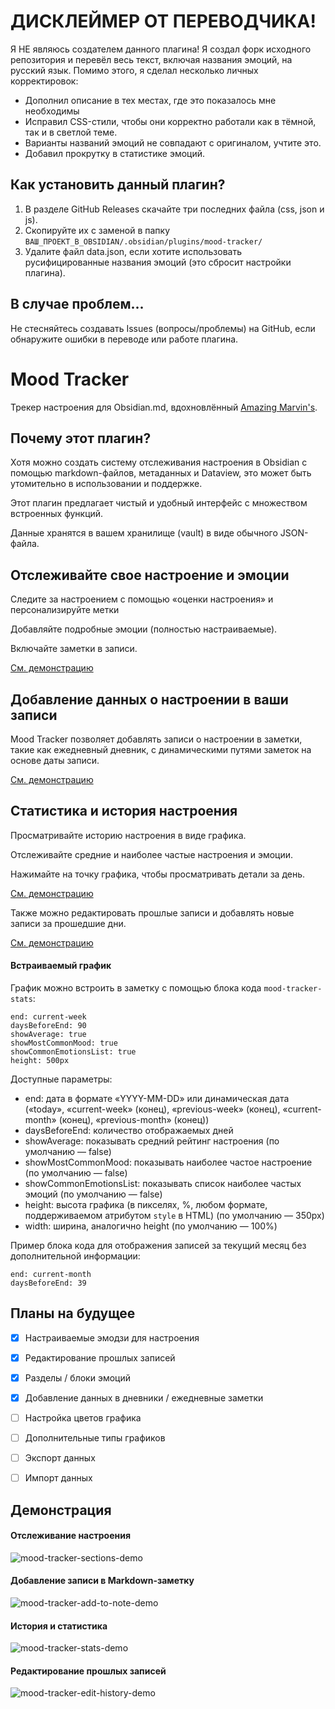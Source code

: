 # ДИСКЛЕЙМЕР ОТ ПЕРЕВОДЧИКА!

Я НЕ являюсь создателем данного плагина! Я создал форк исходного репозитория и перевёл весь текст, включая названия эмоций, на русский язык. Помимо этого, я сделал несколько личных корректировок:
- Дополнил описание в тех местах, где это показалось мне необходимы
- Исправил CSS-стили, чтобы они корректно работали как в тёмной, так и в светлой теме.
- Варианты названий эмоций не совпадают с оригиналом, учтите это.
- Добавил прокрутку в статистике эмоций.

## Как установить данный плагин?

1. В разделе GitHub Releases скачайте три последних файла (css, json и js).
2. Скопируйте их с заменой в папку `ВАШ_ПРОЕКТ_В_OBSIDIAN/.obsidian/plugins/mood-tracker/`
3. Удалите файл data.json, если хотите использовать русифицированные названия эмоций (это сбросит настройки плагина).

## В случае проблем...

Не стесняйтесь создавать Issues (вопросы/проблемы) на GitHub, если обнаружите ошибки в переводе или работе плагина.

# Mood Tracker

Трекер настроения для Obsidian.md, вдохновлённый [Amazing Marvin's](https://amazingmarvin.com/).

## Почему этот плагин?

Хотя можно создать систему отслеживания настроения в Obsidian с помощью markdown-файлов, метаданных и Dataview, это может быть утомительно в использовании и поддержке.

Этот плагин предлагает чистый и удобный интерфейс с множеством встроенных функций.

Данные хранятся в вашем хранилище (vault) в виде обычного JSON-файла.

## Отслеживайте свое настроение и эмоции

Следите за настроением с помощью «оценки настроения» и персонализируйте метки

Добавляйте подробные эмоции (полностью настраиваемые).

Включайте заметки в записи.

[См. демонстрацию](#mood-tracking)

## Добавление данных о настроении в ваши записи

Mood Tracker позволяет добавлять записи о настроении в заметки, такие как ежедневный дневник, с динамическими путями заметок на основе даты записи.

[См. демонстрацию](#add-entry-to-daily-note)

## Статистика и история настроения

Просматривайте историю настроения в виде графика.

Отслеживайте средние и наиболее частые настроения и эмоции.

Нажимайте на точку графика, чтобы просматривать детали за день.

[См. демонстрацию](#history-and-stats)

Также можно редактировать прошлые записи и добавлять новые записи за прошедшие дни.

[См. демонстрацию](#edit-past-entries)


#### Встраиваемый график

График можно встроить в заметку с помощью блока кода `mood-tracker-stats`:
```mood-tracker-stats
end: current-week
daysBeforeEnd: 90
showAverage: true
showMostCommonMood: true
showCommonEmotionsList: true
height: 500px
```

Доступные параметры:
- end: дата в формате «YYYY-MM-DD» или динамическая дата («today», «current-week» (конец), «previous-week» (конец), «current-month» (конец), «previous-month» (конец))
- daysBeforeEnd: количество отображаемых дней
- showAverage: показывать средний рейтинг настроения (по умолчанию — false)
- showMostCommonMood: показывать наиболее частое настроение (по умолчанию — false)
- showCommonEmotionsList: показывать список наиболее частых эмоций (по умолчанию — false)
- height: высота графика (в пикселях, %, любом формате, поддерживаемом атрибутом `style` в HTML) (по умолчанию — 350px)
- width: ширина, аналогично height (по умолчанию — 100%)

Пример блока кода для отображения записей за текущий месяц без дополнительной информации:
```mood-tracker-stats
end: current-month
daysBeforeEnd: 39
```

## Планы на будущее

- [x] Настраиваемые эмодзи для настроения
- [x] Редактирование прошлых записей
- [x] Разделы / блоки эмоций
- [x] Добавление данных в дневники / ежедневные заметки
- [ ] Настройка цветов графика
- [ ] Дополнительные типы графиков
- [ ] Экспорт данных
- [ ] Импорт данных


## Демонстрация
#### Отслеживание настроения
![mood-tracker-sections-demo](https://github.com/dartungar/obsidian-mood-tracker/assets/36126057/cdef3563-dbee-4bb6-b52e-78c09ba4d826)


#### Добавление записи в Markdown-заметку
![mood-tracker-add-to-note-demo](https://github.com/dartungar/obsidian-mood-tracker/assets/36126057/1d3f679d-adc6-4651-a340-c4012d72ce12)


#### История и статистика
![mood-tracker-stats-demo](https://github.com/dartungar/obsidian-mood-tracker/assets/36126057/7031bf7b-3e5d-4bfc-89bb-099d5f3c32fa)


#### Редактирование прошлых записей
![mood-tracker-edit-history-demo](https://github.com/dartungar/obsidian-mood-tracker/assets/36126057/2a5b325d-8737-4c94-9aee-de2476feebbc)
